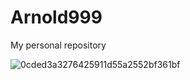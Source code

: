 # Arnold999
My personal repository

![0cded3a3276425911d55a2552bf361bf](https://github.com/Arndol999/Arnold999/assets/169628103/8f0e40f1-de5e-4bf0-aef1-e1073cdd35f1)
